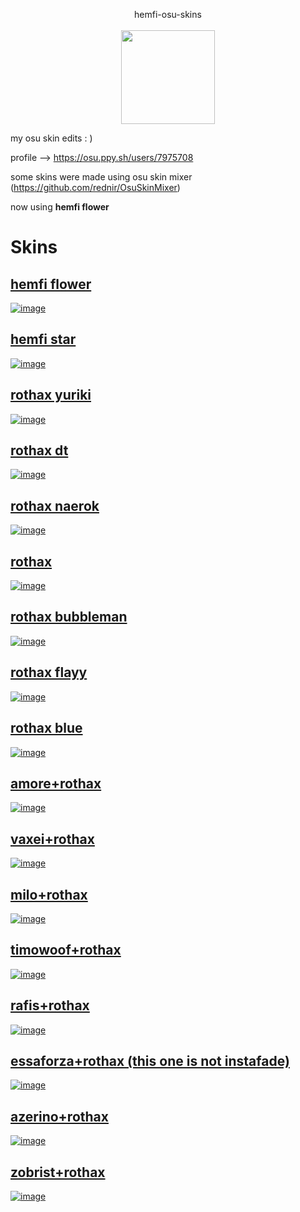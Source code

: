 <p align="center">
  <font size= ”7”>hemfi-osu-skins</font> 
<br>

<br>
<a href="https://osu.ppy.sh/users/7975708">
  <img src="https://a.ppy.sh/7975708"  
       width="150"
       height="150"></a>
</p>
my osu skin edits : )

profile —> https://osu.ppy.sh/users/7975708

some skins were made using osu skin mixer (https://github.com/rednir/OsuSkinMixer)

now using **hemfi flower**
# Skins
## [hemfi flower](https://rothax.s-ul.eu/Adbojjd2)
[![image](https://i.ibb.co/BT6nW7m/screenshot022.jpg)](https://rothax.s-ul.eu/Adbojjd2)
## [hemfi star](https://rothax.s-ul.eu/ZYAY8Qbm)
[![image](https://i.ibb.co/LJfvK4T/screenshot023.jpg)](https://rothax.s-ul.eu/ZYAY8Qbm)
## [rothax yuriki](https://rothax.s-ul.eu/tkpGHYZn)
[![image](https://i.ibb.co/R3YP0zK/screenshot001.jpg)](https://rothax.s-ul.eu/tkpGHYZn)
## [rothax dt](https://rothax.s-ul.eu/rPVSXzLP)
[![image](https://i.ibb.co/bHNbQpm/screenshot005.jpg)](https://rothax.s-ul.eu/rPVSXzLP)
## [rothax naerok](https://rothax.s-ul.eu/JVp0Xt1H)
[![image](https://i.ibb.co/RQKYfCZ/screenshot002.jpg)](https://rothax.s-ul.eu/JVp0Xt1H)
## [rothax](https://rothax.s-ul.eu/w2Q2SQYV)
[![image](https://i.ibb.co/J7TXw8w/screenshot060.jpg)](https://rothax.s-ul.eu/w2Q2SQYV)
## [rothax bubbleman](https://rothax.s-ul.eu/ARYW6ENO)
[![image](https://i.ibb.co/qrVBxsr/screenshot063.jpg)](https://rothax.s-ul.eu/ARYW6ENO)
## [rothax flayy](https://rothax.s-ul.eu/QG3Lxizc)
[![image](https://i.ibb.co/BKxv1cq/screenshot064.jpg)](https://rothax.s-ul.eu/QG3Lxizc)
## [rothax blue](https://rothax.s-ul.eu/eBGtMEWn)
[![image](https://i.ibb.co/bsKDXbW/screenshot062.jpg)](https://rothax.s-ul.eu/eBGtMEWn)
## [amore+rothax](https://rothax.s-ul.eu/6P4z55xT)
[![image](https://i.ibb.co/LQZpgWG/screenshot043.jpg)](https://rothax.s-ul.eu/6P4z55xT)
## [vaxei+rothax](https://rothax.s-ul.eu/2f1vFxKO)
[![image](https://i.ibb.co/G7cdG1r/screenshot040.jpg)](https://rothax.s-ul.eu/2f1vFxKO)
## [milo+rothax](https://rothax.s-ul.eu/225XDmv8)
[![image](https://i.ibb.co/PgkmCfd/screenshot033.jpg)](https://rothax.s-ul.eu/225XDmv8)
## [timowoof+rothax](https://rothax.s-ul.eu/ZgQdYL6o)
[![image](https://i.ibb.co/jDRShY2/screenshot038.jpg)](https://rothax.s-ul.eu/ZgQdYL6o)
## [rafis+rothax](https://rothax.s-ul.eu/ePFdHC3b)
[![image](https://i.ibb.co/jzBg13w/screenshot037.jpg)](https://rothax.s-ul.eu/ePFdHC3b)
## [essaforza+rothax (this one is not instafade)](https://rothax.s-ul.eu/S8EvsUJm)
[![image](https://i.ibb.co/B3Hdwkq/screenshot032.jpg)](https://rothax.s-ul.eu/S8EvsUJm)
## [azerino+rothax](https://rothax.s-ul.eu/UegI3Pgn)
[![image](https://i.ibb.co/FHvyJTR/screenshot031.jpg)](https://rothax.s-ul.eu/UegI3Pgn)
## [zobrist+rothax](https://rothax.s-ul.eu/ZVooRG79)
[![image](https://i.ibb.co/pnKqCJM/screenshot041.jpg)](https://rothax.s-ul.eu/ZVooRG79)
